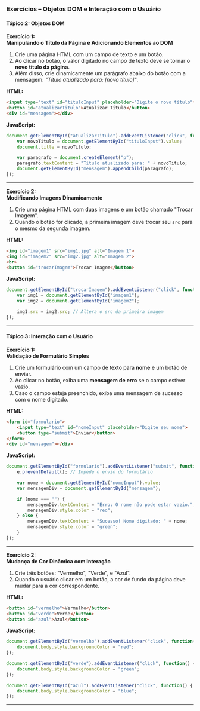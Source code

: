 ### **Exercícios – Objetos DOM e Interação com o Usuário**  

#### **Tópico 2: Objetos DOM**

**Exercício 1:**  
**Manipulando o Título da Página e Adicionando Elementos ao DOM**  
1. Crie uma página HTML com um campo de texto e um botão.
2. Ao clicar no botão, o valor digitado no campo de texto deve se tornar o **novo título da página**.
3. Além disso, crie dinamicamente um parágrafo abaixo do botão com a mensagem: *"Título atualizado para: [novo título]"*.

**HTML:**
```html
<input type="text" id="tituloInput" placeholder="Digite o novo título">
<button id="atualizarTitulo">Atualizar Título</button>
<div id="mensagem"></div>
```

**JavaScript:**
```javascript
document.getElementById("atualizarTitulo").addEventListener("click", function() {
    var novoTitulo = document.getElementById("tituloInput").value;
    document.title = novoTitulo;

    var paragrafo = document.createElement("p");
    paragrafo.textContent = "Título atualizado para: " + novoTitulo;
    document.getElementById("mensagem").appendChild(paragrafo);
});
```

---

**Exercício 2:**  
**Modificando Imagens Dinamicamente**  
1. Crie uma página HTML com duas imagens e um botão chamado "Trocar Imagem".
2. Quando o botão for clicado, a primeira imagem deve trocar seu `src` para o mesmo da segunda imagem.

**HTML:**
```html
<img id="imagem1" src="img1.jpg" alt="Imagem 1">
<img id="imagem2" src="img2.jpg" alt="Imagem 2">
<br>
<button id="trocarImagem">Trocar Imagem</button>
```

**JavaScript:**
```javascript
document.getElementById("trocarImagem").addEventListener("click", function() {
    var img1 = document.getElementById("imagem1");
    var img2 = document.getElementById("imagem2");

    img1.src = img2.src; // Altera o src da primeira imagem
});
```

---

#### **Tópico 3: Interação com o Usuário**

**Exercício 1:**  
**Validação de Formulário Simples**  
1. Crie um formulário com um campo de texto para **nome** e um botão de enviar.
2. Ao clicar no botão, exiba uma **mensagem de erro** se o campo estiver vazio.
3. Caso o campo esteja preenchido, exiba uma mensagem de sucesso com o nome digitado.

**HTML:**
```html
<form id="formulario">
    <input type="text" id="nomeInput" placeholder="Digite seu nome">
    <button type="submit">Enviar</button>
</form>
<div id="mensagem"></div>
```

**JavaScript:**
```javascript
document.getElementById("formulario").addEventListener("submit", function(e) {
    e.preventDefault(); // Impede o envio do formulário

    var nome = document.getElementById("nomeInput").value;
    var mensagemDiv = document.getElementById("mensagem");

    if (nome === "") {
        mensagemDiv.textContent = "Erro: O nome não pode estar vazio.";
        mensagemDiv.style.color = "red";
    } else {
        mensagemDiv.textContent = "Sucesso! Nome digitado: " + nome;
        mensagemDiv.style.color = "green";
    }
});
```

---

**Exercício 2:**  
**Mudança de Cor Dinâmica com Interação**  
1. Crie três botões: "Vermelho", "Verde", e "Azul".
2. Quando o usuário clicar em um botão, a cor de fundo da página deve mudar para a cor correspondente.

**HTML:**
```html
<button id="vermelho">Vermelho</button>
<button id="verde">Verde</button>
<button id="azul">Azul</button>
```

**JavaScript:**
```javascript
document.getElementById("vermelho").addEventListener("click", function() {
    document.body.style.backgroundColor = "red";
});

document.getElementById("verde").addEventListener("click", function() {
    document.body.style.backgroundColor = "green";
});

document.getElementById("azul").addEventListener("click", function() {
    document.body.style.backgroundColor = "blue";
});
```

---